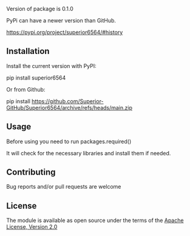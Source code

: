 Version of package is 0.1.0



PyPi can have a newer version than GitHub.

https://pypi.org/project/superior6564/#history

## Installation

Install the current version with PyPI:

pip install superior6564

Or from Github:

pip install https://github.com/Superior-GitHub/Superior6564/archive/refs/heads/main.zip

## Usage

Before using you need to run packages.required()

It will check for the necessary libraries and install them if needed.

## Contributing

Bug reports and/or pull requests are welcome

## License 

The module is available as open source under the terms of the [Apache License, Version 2.0](https://opensource.org/licenses/Apache-2.0)
